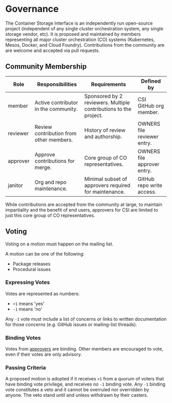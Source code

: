 # Governance

The Container Storage Interface is an independently run open-source project (independent of any single cluster orchestration system, any single storage vendor, etc).
It is proposed and maintained by members representing all major cluster orchestration (CO) systems (Kubernetes, Mesos, Docker, and Cloud Foundry).
Contributions from the community are are welcome and accepted via pull requests.

## Community Membership

| Role | Responsibilities | Requirements | Defined by |
| -----| ---------------- | ------------ | -----------|
| member | Active contributor in the community. | Sponsored by 2 reviewers.  Multiple contributions to the project. | CSI GitHub org member. |
| reviewer | Review contribution from other members. | History of review and authorship. | OWNERS file reviewer entry. |
| approver | Approve contributions for merge. | Core group of CO representatives. | OWNERS file approver entry. |
| janitor | Org and repo maintenance. | Minimal subset of approvers required for maintenance. | GitHub repo write access. |

While contributions are accepted from the community at large, to maintain impartiality and the benefit of end users, approvers for CSI are limited to just this core group of CO representatives.

## Voting

Voting on a motion must happen on the mailing list.

A motion can be one of the following:
* Package releases
* Procedural issues

### Expressing Votes

Votes are represented as numbers:
* `+1` means 'yes'
* `-1` means 'no'

Any `-1` vote must include a list of concerns or links to written documentation for those concerns (e.g. GitHub issues or mailing-list threads).

### Binding Votes

Votes from [approvers](#community-membership) are binding.
Other members are encouraged to vote, even if their votes are only advisory.

### Passing Criteria

A proposed motion is adopted if it receives `+1` from a quorum of voters that have binding vote privilege, and receives no `-1` binding vote.
Any `-1` binding vote constitutes a veto and it cannot be overruled nor overridden by anyone. The veto stand until and unless withdrawn by their casters.
